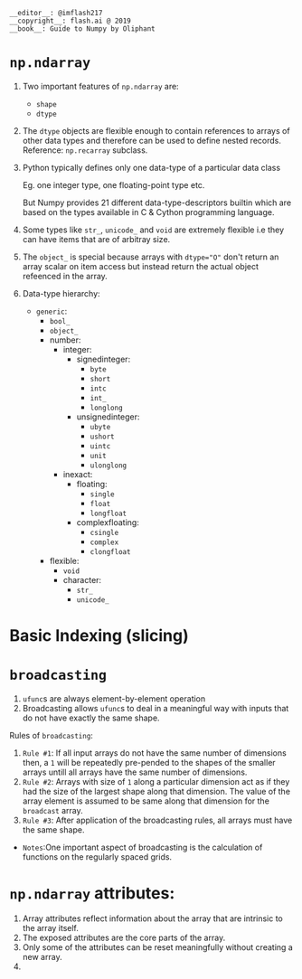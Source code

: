 ```
__editor__: @imflash217
__copyright__: flash.ai @ 2019
__book__: Guide to Numpy by Oliphant
```

# `np.ndarray`
1. Two important features of `np.ndarray` are:
    * `shape`
    * `dtype`
2. The `dtype` objects are flexible enough to contain references to arrays of other data
    types and therefore can be used to define nested records. Reference: `np.recarray` subclass.
3. Python typically defines only one data-type of a particular data class

    Eg. one integer type, one floating-point type etc.

    But Numpy provides 21 different data-type-descriptors builtin which are based on
    the types available in C & Cython programming language.
4. Some types like `str_`, `unicode_` and `void` are extremely flexible i.e they can have
    items that are of arbitray size.
5. The `object_` is special because arrays with `dtype="O"` don't return an array scalar
    on item access but instead return the actual object refeenced in the array.
6. Data-type hierarchy:
    * `generic`:
        * `bool_`
        * `object_`
        * number:
            * integer:
                * signedinteger:
                    * `byte`
                    * `short`
                    * `intc`
                    * `int_`
                    * `longlong`
                * unsignedinteger:
                    * `ubyte`
                    * `ushort`
                    * `uintc`
                    * `unit`
                    * `ulonglong`
            * inexact:
                * floating:
                    * `single`
                    * `float`
                    * `longfloat`
                * complexfloating:
                    * `csingle`
                    * `complex`
                    * `clongfloat`
        * flexible:
            * `void`
            * character:
                * `str_`
                * `unicode_`

# Basic Indexing (slicing)

# `broadcasting`
1. `ufunc`s are always element-by-element operation
2. Broadcasting allows `ufunc`s to deal in a meaningful way with inputs that do not have exactly the same shape.

Rules of `broadcasting`:
1. `Rule #1`: If all input arrays do not have the same number of dimensions then, a `1` will be
    repeatedly pre-pended to the shapes of the smaller arrays untill all arrays have the same number of dimensions.
2. `Rule #2`: Arrays with size of `1` along a particular dimension act as if they had
    the size of the largest shape along that dimension. The value of the array element is
    assumed to be same along that dimension for the `broadcast` array.
3. `Rule #3`: After application of the broadcasting rules, all arrays must have the same shape.

* `Notes`:One important aspect of broadcasting is the calculation of functions on the regularly spaced grids.

# `np.ndarray` attributes:
1. Array attributes reflect information about the array that are intrinsic to the array itself.
2. The exposed attributes are the core parts of the array.
3. Only some of the attributes can be reset meaningfully without creating a new array.
4.